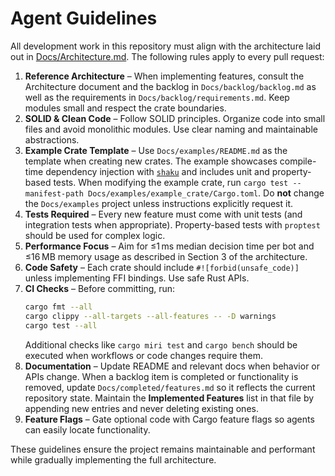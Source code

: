 # Agent Guidelines

All development work in this repository must align with the architecture laid out in [Docs/Architecture.md](Docs/Architecture.md).  The following rules apply to every pull request:

1. **Reference Architecture** – When implementing features, consult the Architecture document and the backlog in `Docs/backlog/backlog.md` as well as the requirements in `Docs/backlog/requirements.md`. Keep modules small and respect the crate boundaries.
2. **SOLID & Clean Code** – Follow SOLID principles.  Organize code into small files and avoid monolithic modules.  Use clear naming and maintainable abstractions.
3. **Example Crate Template** – Use `Docs/examples/README.md` as the template when creating new crates. The example showcases compile-time dependency injection with [`shaku`](https://crates.io/crates/shaku) and includes unit and property-based tests. When modifying the example crate, run `cargo test --manifest-path Docs/examples/example_crate/Cargo.toml`. Do **not** change the `Docs/examples` project unless instructions explicitly request it.
4. **Tests Required** – Every new feature must come with unit tests (and integration tests when appropriate).  Property-based tests with `proptest` should be used for complex logic.
5. **Performance Focus** – Aim for ≤1 ms median decision time per bot and ≤16 MB memory usage as described in Section 3 of the architecture.
6. **Code Safety** – Each crate should include `#![forbid(unsafe_code)]` unless implementing FFI bindings.  Use safe Rust APIs.
7. **CI Checks** – Before committing, run:
   ```bash
   cargo fmt --all
   cargo clippy --all-targets --all-features -- -D warnings
   cargo test --all
   ```
   Additional checks like `cargo miri test` and `cargo bench` should be executed when workflows or code changes require them.
8. **Documentation** – Update README and relevant docs when behavior or APIs change.  When a backlog item is completed or functionality is removed, update `Docs/completed/features.md` so it reflects the current repository state.  Maintain the **Implemented Features** list in that file by appending new entries and never deleting existing ones.
9. **Feature Flags** – Gate optional code with Cargo feature flags so agents can easily locate functionality.

These guidelines ensure the project remains maintainable and performant while gradually implementing the full architecture.
